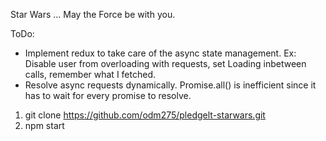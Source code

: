 Star Wars ... May the Force be with you.

ToDo:

- Implement redux to take care of the async state management. Ex: Disable user from overloading with requests, set Loading inbetween calls, remember what I fetched.
- Resolve async requests dynamically. Promise.all() is inefficient since it has to wait for every promise to resolve.

1. git clone https://github.com/odm275/pledgelt-starwars.git
2. npm start
